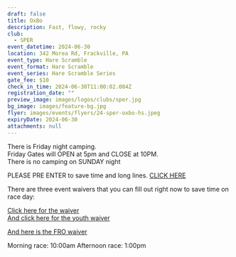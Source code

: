 ```yaml
---
draft: false
title: OxBo
description: Fast, flowy, rocky
club:
  - SPER
event_datetime: 2024-06-30
location: 342 Morea Rd, Frackville, PA
event_type: Hare Scramble
event_format: Hare Scramble
event_series: Hare Scramble Series
gate_fee: $10
check_in_time: 2024-06-30T11:00:02.084Z
registration_date: ""
preview_image: images/logos/clubs/sper.jpg
bg_image: images/feature-bg.jpg
flyer: images/events/flyers/24-sper-oxbo-hs.jpeg
expiryDate: 2024-06-30
attachments: null
---
```

There is Friday night camping.\
Friday Gates will OPEN at 5pm and CLOSE at 10PM. \
There is no camping on SUNDAY night

PLEASE PRE ENTER to save time and long lines. [ CLICK HERE](https://www.moto-tally.com/ECEA/ECEA/PreEntry.aspx)

There are three event waivers that you can fill out right now to save time on race day:

[Click here for the waiver](/attachments/events/2023-sper-oxbo-waiver.pdf)\
[And click here for the youth waiver](/attachments/events/2023-sper-oxbo-youth-waiver.pdf)

[And here is the FRO waiver](https://link.edgepilot.com/s/d4ef2188/solb1XjDdkuWUacoOASnqQ?u=https://waivers.readingoutdoors.com/event-oxbo)

Morning race: 10:00am
Afternoon race: 1:00pm
